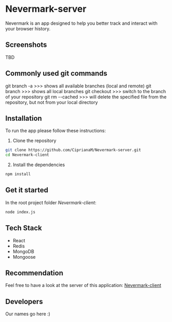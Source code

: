 # Nevermark-server

Nevermark is an app designed to help you better track and interact with your browser history.

## Screenshots

TBD

## Commonly used git commands

git branch -a >>> shows all available branches (local and remote)
git branch >>> shows all local branches
git checkout <nameOfBranch> >>> switch to the <nameOfBranch> branch of your repository
git rm --cached <nameOfFile> >>> will delete the specified file from the repository, but not from your local directory


## Installation


To run the app please follow these instructions:

1. Clone the repository
```bash
git clone https://github.com/CiprianaM/Nevermark-server.git
cd Nevermark-client
```
2. Install the dependencies

```bash
npm install
```
## Get it started
In the root project folder *Nevermark-client*:
```bash
node index.js
```
## Tech Stack
* React
* Redis
* MongoDB
* Mongoose


## Recommendation
Feel free to have a look at the server of this application: [Nevermark-client](https://github.com/CiprianaM/Nevermark-client.git)

## Developers
Our names go here :)